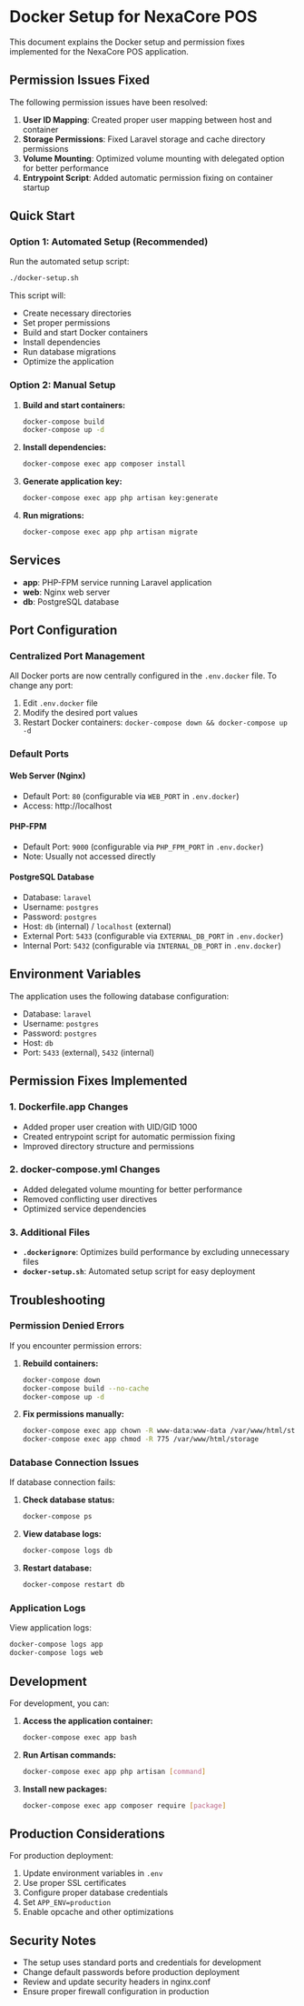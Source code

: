 # Docker Setup for NexaCore POS

This document explains the Docker setup and permission fixes implemented for the NexaCore POS application.

## Permission Issues Fixed

The following permission issues have been resolved:

1. **User ID Mapping**: Created proper user mapping between host and container
2. **Storage Permissions**: Fixed Laravel storage and cache directory permissions
3. **Volume Mounting**: Optimized volume mounting with delegated option for better performance
4. **Entrypoint Script**: Added automatic permission fixing on container startup

## Quick Start

### Option 1: Automated Setup (Recommended)

Run the automated setup script:

```bash
./docker-setup.sh
```

This script will:
- Create necessary directories
- Set proper permissions
- Build and start Docker containers
- Install dependencies
- Run database migrations
- Optimize the application

### Option 2: Manual Setup

1. **Build and start containers:**
   ```bash
   docker-compose build
   docker-compose up -d
   ```

2. **Install dependencies:**
   ```bash
   docker-compose exec app composer install
   ```

3. **Generate application key:**
   ```bash
   docker-compose exec app php artisan key:generate
   ```

4. **Run migrations:**
   ```bash
   docker-compose exec app php artisan migrate
   ```

## Services

- **app**: PHP-FPM service running Laravel application
- **web**: Nginx web server
- **db**: PostgreSQL database

## Port Configuration

### Centralized Port Management
All Docker ports are now centrally configured in the `.env.docker` file. To change any port:

1. Edit `.env.docker` file
2. Modify the desired port values
3. Restart Docker containers: `docker-compose down && docker-compose up -d`

### Default Ports

#### Web Server (Nginx)
- Default Port: `80` (configurable via `WEB_PORT` in `.env.docker`)
- Access: http://localhost

#### PHP-FPM
- Default Port: `9000` (configurable via `PHP_FPM_PORT` in `.env.docker`)
- Note: Usually not accessed directly

#### PostgreSQL Database
- Database: `laravel`
- Username: `postgres`
- Password: `postgres`
- Host: `db` (internal) / `localhost` (external)
- External Port: `5433` (configurable via `EXTERNAL_DB_PORT` in `.env.docker`)
- Internal Port: `5432` (configurable via `INTERNAL_DB_PORT` in `.env.docker`)

## Environment Variables

The application uses the following database configuration:
- Database: `laravel`
- Username: `postgres`
- Password: `postgres`
- Host: `db`
- Port: `5433` (external), `5432` (internal)

## Permission Fixes Implemented

### 1. Dockerfile.app Changes

- Added proper user creation with UID/GID 1000
- Created entrypoint script for automatic permission fixing
- Improved directory structure and permissions

### 2. docker-compose.yml Changes

- Added delegated volume mounting for better performance
- Removed conflicting user directives
- Optimized service dependencies

### 3. Additional Files

- **`.dockerignore`**: Optimizes build performance by excluding unnecessary files
- **`docker-setup.sh`**: Automated setup script for easy deployment

## Troubleshooting

### Permission Denied Errors

If you encounter permission errors:

1. **Rebuild containers:**
   ```bash
   docker-compose down
   docker-compose build --no-cache
   docker-compose up -d
   ```

2. **Fix permissions manually:**
   ```bash
   docker-compose exec app chown -R www-data:www-data /var/www/html/storage
   docker-compose exec app chmod -R 775 /var/www/html/storage
   ```

### Database Connection Issues

If database connection fails:

1. **Check database status:**
   ```bash
   docker-compose ps
   ```

2. **View database logs:**
   ```bash
   docker-compose logs db
   ```

3. **Restart database:**
   ```bash
   docker-compose restart db
   ```

### Application Logs

View application logs:
```bash
docker-compose logs app
docker-compose logs web
```

## Development

For development, you can:

1. **Access the application container:**
   ```bash
   docker-compose exec app bash
   ```

2. **Run Artisan commands:**
   ```bash
   docker-compose exec app php artisan [command]
   ```

3. **Install new packages:**
   ```bash
   docker-compose exec app composer require [package]
   ```

## Production Considerations

For production deployment:

1. Update environment variables in `.env`
2. Use proper SSL certificates
3. Configure proper database credentials
4. Set `APP_ENV=production`
5. Enable opcache and other optimizations

## Security Notes

- The setup uses standard ports and credentials for development
- Change default passwords before production deployment
- Review and update security headers in nginx.conf
- Ensure proper firewall configuration in production